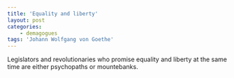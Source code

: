 ```yaml
---
title: 'Equality and liberty'
layout: post
categories:
    - demagogues
tags: 'Johann Wolfgang von Goethe'
---
```


Legislators and revolutionaries who promise equality and liberty at the same time are either psychopaths or mountebanks.